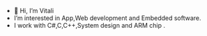 - 👋 Hi, I’m Vitali
- I’m interested in App,Web development and Embedded software.
- I work with C#,C,C++,System design and ARM chip .

<!---
Vitali-UK/Vitali-UK is a ✨ special ✨ repository because its `README.md` (this file) appears on your GitHub profile.
You can click the Preview link to take a look at your changes.
--->
